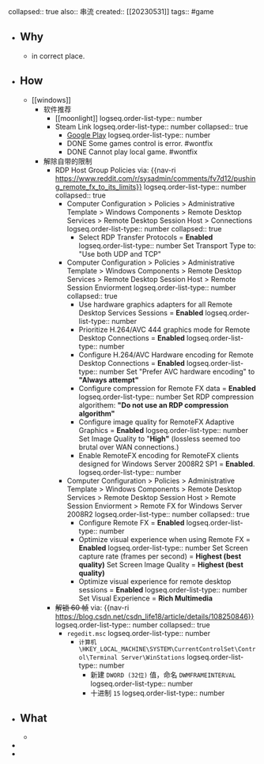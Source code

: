 collapsed:: true
also:: 串流
created:: [[20230531]]
tags:: #game

- ## Why
  - in correct place.
- ## How
  - [[windows]]
    - 软件推荐
      - [[moonlight]]
        logseq.order-list-type:: number
      - Steam Link 
        logseq.order-list-type:: number
        collapsed:: true
        - [Google Play](https://play.google.com/store/apps/details?id=com.valvesoftware.steamlink&hl=en_SG&gl=US)
          logseq.order-list-type:: number
        - DONE Some games control is error. #wontfix
        - DONE Cannot play local game. #wontfix
    - 解除自带的限制
      - RDP Host Group Policies via: {{nav-ri https://www.reddit.com/r/sysadmin/comments/fv7d12/pushing_remote_fx_to_its_limits}}
        logseq.order-list-type:: number
        collapsed:: true
        - Computer Configuration > Policies > Administrative Template > Windows Components > Remote Desktop Services > Remote Desktop Session Host > Connections
          logseq.order-list-type:: number
          collapsed:: true
          - Select RDP Transfer Protocols = **Enabled**
            logseq.order-list-type:: number
            Set Transport Type to: "Use both UDP and TCP"
        - Computer Configuration > Policies > Administrative Template > Windows Components > Remote Desktop Services > Remote Desktop Session Host > Remote Session Enviorment
          logseq.order-list-type:: number
          collapsed:: true
          - Use hardware graphics adapters for all Remote Desktop Services Sessions = **Enabled**
            logseq.order-list-type:: number
          - Prioritize H.264/AVC 444 graphics mode for Remote Desktop Connections = **Enabled**
            logseq.order-list-type:: number
          - Configure H.264/AVC Hardware encoding for Remote Desktop Connections = **Enabled**
            logseq.order-list-type:: number
            Set "Prefer AVC hardware encoding" to **"Always attempt"**
          - Configure compression for Remote FX data = **Enabled**
            logseq.order-list-type:: number
            Set RDP compression algorithem: **"Do not use an RDP compression algorithm"**
          - Configure image quality for RemoteFX Adaptive Graphics = **Enabled**
            logseq.order-list-type:: number
            Set Image Quality to "**High"** (lossless seemed too brutal over WAN connections.)
          - Enable RemoteFX encoding for RemoteFX clients designed for Windows Server 2008R2 SP1 = **Enabled**.
            logseq.order-list-type:: number
        - Computer Configuration > Policies > Administrative Template > Windows Components > Remote Desktop Services > Remote Desktop Session Host > Remote Session Enviorment > Remote FX for Windows Server 2008R2
          logseq.order-list-type:: number
          collapsed:: true
          - Configure Remote FX = **Enabled**
            logseq.order-list-type:: number
          - Optimize visual experience when using Remote FX = **Enabled**
            logseq.order-list-type:: number
            Set Screen capture rate (frames per second) = **Highest (best quality)**
            Set Screen Image Quality = **Highest (best quality)**
          - Optimize visual experience for remote desktop sessions = **Enabled**
            logseq.order-list-type:: number
            Set Visual Experience = **Rich Multimedia**
      - ~~解锁 60 帧~~ via: {{nav-ri https://blog.csdn.net/csdn_life18/article/details/108250846}}
        logseq.order-list-type:: number
        collapsed:: true
        - `regedit.msc`
          logseq.order-list-type:: number
          - `计算机\HKEY_LOCAL_MACHINE\SYSTEM\CurrentControlSet\Control\Terminal Server\WinStations`
            logseq.order-list-type:: number
            - 新建 `DWORD (32位)` 值，命名 `DWMFRAMEINTERVAL`
              logseq.order-list-type:: number
            - 十进制 `15`
              logseq.order-list-type:: number
- ## What
  -
-
-